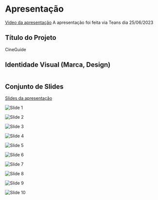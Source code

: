 # Apresentação

<a href="https://sgapucminasbr-my.sharepoint.com/:v:/g/personal/926299_sga_pucminas_br/EVtdjYa25idGnN2JLjgE7vEBAb_E1p7qI0O679c3ACElkA">Video da apresentação</a>
A apresentação foi feita via Teans dia 25/06/2023

## Título do Projeto

CineGuide

## Identidade Visual (Marca, Design)

<img src="./img/../../src/img/Tela-site-inteiro.png" alt="">

## Conjunto de Slides

<a href="https://docs.google.com/presentation/d/1Sj3_pqj_E195rF9ebnan0lD1btVZ7FHeHxpkJeEAYzk/edit">Slides da apresentação</a>

![Slide 1](https://github.com/ICEI-PUC-Minas-PMV-ADS/PMV-ADS-2023-1-E1-PROJ-WEB-T15-Time3-CineGuide/assets/128644865/b46ad9ae-4536-489f-8f91-5aec5b6015e7)

![Slide 2](https://github.com/ICEI-PUC-Minas-PMV-ADS/PMV-ADS-2023-1-E1-PROJ-WEB-T15-Time3-CineGuide/assets/128644865/aac98160-3155-490a-8130-9463a5956679)

![Slide 3](https://github.com/ICEI-PUC-Minas-PMV-ADS/PMV-ADS-2023-1-E1-PROJ-WEB-T15-Time3-CineGuide/assets/128644865/32998726-bb85-4c51-bdd1-cdb25f250ad2)

![Slide 4](https://github.com/ICEI-PUC-Minas-PMV-ADS/PMV-ADS-2023-1-E1-PROJ-WEB-T15-Time3-CineGuide/assets/128644865/858ec95b-894d-42f7-b562-79a06efee815)

![Slide 5](https://github.com/ICEI-PUC-Minas-PMV-ADS/PMV-ADS-2023-1-E1-PROJ-WEB-T15-Time3-CineGuide/assets/128644865/1b24a47c-3696-4c71-bd03-1975053b8b42)

![Slide 6](https://github.com/ICEI-PUC-Minas-PMV-ADS/PMV-ADS-2023-1-E1-PROJ-WEB-T15-Time3-CineGuide/assets/128644865/592aae34-6238-4d8e-a9a6-59cc91d0c98f)

![Slide 7](https://github.com/ICEI-PUC-Minas-PMV-ADS/PMV-ADS-2023-1-E1-PROJ-WEB-T15-Time3-CineGuide/assets/128644865/53e21d4f-0b5c-43a8-868b-00311bed1395)

![Slide 8](https://github.com/ICEI-PUC-Minas-PMV-ADS/PMV-ADS-2023-1-E1-PROJ-WEB-T15-Time3-CineGuide/assets/128644865/a86361f5-ac16-4eb4-a470-9a2f463cf447)

![Slide 9](https://github.com/ICEI-PUC-Minas-PMV-ADS/PMV-ADS-2023-1-E1-PROJ-WEB-T15-Time3-CineGuide/assets/128644865/12fd58b8-ab7b-4fff-a5ef-b1dc4c9d91e0)

![Slide 10](https://github.com/ICEI-PUC-Minas-PMV-ADS/PMV-ADS-2023-1-E1-PROJ-WEB-T15-Time3-CineGuide/assets/128644865/bcaba22c-cc20-42aa-b006-2e1d18f2b644)


